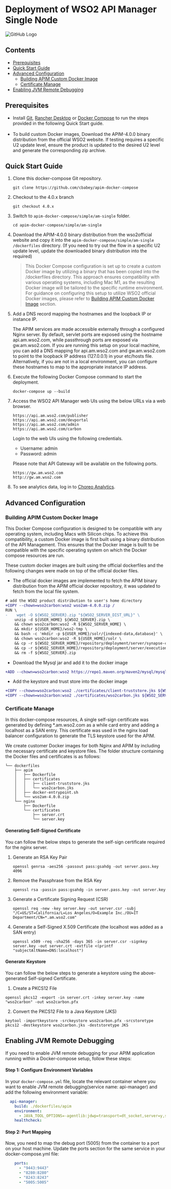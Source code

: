 # Deployment of WSO2 API Manager Single Node

![GitHub Logo](https://camo.githubusercontent.com/e9de78baebd1fe993867b22e13bf9b43e265d87b7ae296ef2f146357aa7cf615/68747470733a2f2f6170696d2e646f63732e77736f322e636f6d2f656e2f342e322e302f6173736574732f696d672f73657475702d616e642d696e7374616c6c2f73696e676c652d6e6f64652d6170696d2d6465706c6f796d656e742e706e67)

## Contents

* [Prerequisites](#prerequisites)
* [Quick Start Guide](#quick-start-guide)
* [Advanced Configuration](#advanced-configuration)
  * [Building APIM Custom Docker Image](#building-apim-custom-docker-image)
  * [Certificate Manage](#certificate-manage)
* [Enabling JVM Remote Debugging](#enabling_jvm_remote_debugging)


## Prerequisites

 * Install [Git](https://git-scm.com/book/en/v2/Getting-Started-Installing-Git), [Rancher Desktop](https://rancherdesktop.io/) or [Docker Compose](https://docs.docker.com/compose/install/#install-compose) to run the steps provided in the following Quick Start guide. <br><br>
 * To build custom Docker images, Download the APIM-4.0.0 binary distribution from the official WSO2 website. If testing requires a specific U2 update level, ensure the product is updated to the desired U2 level and generate the corresponding zip archive.

## Quick Start Guide

1. Clone this docker-compose Git repository.

   ```
   git clone https://github.com/cbabey/apim-docker-compose
   ```
2. Checkout to the 4.0.x branch 

   ```
   git checkout 4.0.x
   ```

3. Switch to `apim-docker-compose/simple/am-single` folder.

   ```
   cd apim-docker-compose/simple/am-single
   ```
4. Download the APIM-4.0.0 binary distribution from the wso2official website and copy it into the `apim-docker-compose/simple/am-single
/dockerfiles` directory. (If you need to try out the flow in a specific U2 update level, update the downloaded binary distribution into the required) 
   > This Docker Compose configuration is set up to create a custom Docker image by utilizing a binary that has been copied into the /dockerfiles directory. This approach ensures compatibility with various operating systems, including Mac M1, as the resulting Docker image will be tailored to the specific runtime environment. For guidance on configuring this setup to utilize WSO2 official Docker images, please refer to [Building APIM Custom Docker Image](#building-apim-custom-docker-image) section.


5. Add a DNS record mapping the hostnames and the loopback IP or instance IP.

      The APIM services are made accessible externally through a configured Nginx server. By default, servlet ports are exposed using the hostname api.am.wso2.com, while passthrough ports are exposed via gw.am.wso2.com. If you are running this setup on your local machine, you can add a DNS mapping for api.am.wso2.com and gw.am.wso2.com to point to the loopback IP address (127.0.0.1) in your etc/hosts file. Alternatively, if you are not in a local environment, you can configure these hostnames to map to the appropriate instance IP address.

6. Execute the following Docker Compose command to start the deployment.

   ```
   docker-compose up --build
   ```

7. Access the WSO2 API Manager web UIs using the below URLs via a web browser.

   ```
   https://api.am.wso2.com/publisher
   https://api.am.wso2.com/devportal
   https://api.am.wso2.com/admin
   https://api.am.wso2.com/carbon
   ```
   Login to the web UIs using the following credentials.
   
   * Username: admin <br>
   * Password: admin

   Please note that API Gateway will be available on the following ports.
   ```
   https://gw.am.wso2.com
   http://gw.am.wso2.com
   ```

9. To see analytics data, log in to [Choreo Analytics](https://analytics.choreo.dev/).

## Advanced Configuration 

### Building APIM Custom Docker Image

This Docker Compose configuration is designed to be compatible with any operating system, including Macs with Silicon chips. To achieve this compatibility, a custom Docker image is first built using a binary distribution of the API Management. This ensures that the Docker image is built to be compatible with the specific operating system on which the Docker compose resources are run.

These custom docker images are built using the official dockerfiles and the following changes were made on top of the official docker files. 

- The official docker images are implemented to fetch the APIM binary distribution from the APIM official docker repository, it was updated to fetch from the local file system. 

```diff
# add the WSO2 product distribution to user's home directory
+COPY --chown=wso2carbon:wso2 wso2am-4.0.0.zip /
RUN \
-    wget -O ${WSO2_SERVER}.zip "${WSO2_SERVER_DIST_URL}" \
    unzip -d ${USER_HOME} ${WSO2_SERVER}.zip \
    && chown wso2carbon:wso2 -R ${WSO2_SERVER_HOME} \
    && mkdir ${USER_HOME}/wso2-tmp \
    && bash -c 'mkdir -p ${USER_HOME}/solr/{indexed-data,database}' \
    && chown wso2carbon:wso2 -R ${USER_HOME}/solr \
    && cp -r ${WSO2_SERVER_HOME}/repository/deployment/server/synapse-configs ${USER_HOME}/wso2-tmp \
    && cp -r ${WSO2_SERVER_HOME}/repository/deployment/server/executionplans ${USER_HOME}/wso2-tmp \
    && rm -f ${WSO2_SERVER}.zip

```
- Download the Mysql jar and add it to the docker image 

```diff
+ADD --chown=wso2carbon:wso2 https://repo1.maven.org/maven2/mysql/mysql-connector-java/${MYSQL_CONNECTOR_VERSION}/mysql-connector-java-${MYSQL_CONNECTOR_VERSION}.jar ${WSO2_SERVER_HOME}/repository/components/dropins/
```
- Add the keystore and trust store into the docker image

```diff 
+COPY --chown=wso2carbon:wso2 ./certificates/client-truststore.jks ${WSO2_SERVER_HOME}/repository/resources/security
+COPY --chown=wso2carbon:wso2 ./certificates/wso2carbon.jks ${WSO2_SERVER_HOME}/repository/resources/security
```

### Certificate Manage

In this docker-compose resources, A single self-sign certificate was generated by defining *.am.wso2.com as a while card entry and adding a localhost as a SAN entry. This certificate was used in the nginx load balancer configuration to generate the TLS keystore used for the APIM.

We create customer Docker images for both Nginx and APIM by including the necessary certificate and keystore files. The folder structure containing the Docker files and certificates is as follows:


```
└── dockerfiles
    ├── apim
    │   ├── Dockerfile
    │   ├── certificates
    │   │   ├── client-truststore.jks
    │   │   └── wso2carbon.jks
    │   ├── docker-entrypoint.sh
    │   └── wso2am-4.0.0.zip
    └── nginx
        ├── Dockerfile
        └── certificates
            ├── server.crt
            └── server.key
```

#### Generating Self-Signed Certificate

You can follow the below steps to generate the self-sign certificate required for the nginx server.

1. Generate an RSA Key Pair
   ```
   openssl genrsa -aes256 -passout pass:gsahdg -out server.pass.key 4096
   ```
2.  Remove the Passphrase from the RSA Key
      ```
      openssl rsa -passin pass:gsahdg -in server.pass.key -out server.key
      ```
3. Generate a Certificate Signing Request (CSR)
   ```
   openssl req -new -key server.key -out server.csr -subj "/C=US/ST=California/L=Los Angeles/O=Example Inc./OU=IT Department/CN=*.am.wso2.com"

   ```
4. Generate a Self-Signed X.509 Certificate (the localhost was added as a SAN entry)
   ```
   openssl x509 -req -sha256 -days 365 -in server.csr -signkey server.key -out server.crt -extfile <(printf "subjectAltName=DNS:localhost")
   ```

#### Generate Keystore

You can follow the below steps to generate a keystore using the above-generated Self-signed Certificate.

1. Create a PKCS12 File
```
openssl pkcs12 -export -in server.crt -inkey server.key -name "wso2carbon" -out wso2carbon.pfx
```
2. Convert the PKCS12 File to a Java Keystore (JKS)

```
keytool -importkeystore -srckeystore wso2carbon.pfx -srcstoretype pkcs12 -destkeystore wso2carbon.jks -deststoretype JKS
```

## Enabling JVM Remote Debugging

If you need to enable JVM remote debugging for your APIM application running within a Docker-compose setup, follow these steps:

#### Step 1: Configure Environment Variables

In your `docker-compose.yml` file, locate the relevant container where you want to enable JVM remote debugging(service name: api-manager) and add the following environment variable:

```yaml
  api-manager:
    build: ./dockerfiles/apim
    environment:
      - JAVA_TOOL_OPTIONS=-agentlib:jdwp=transport=dt_socket,server=y,suspend=n,address=*:5005
    healthcheck:
```

#### Step 2: Port Mapping

Now, you need to map the debug port (5005) from the container to a port on your host machine. Update the ports section for the same service in your docker-compose.yml file:

```yaml
    ports:
      - "9443:9443"
      - "8280:8280"
      - "8243:8243"
      - "5005:5005"
```

